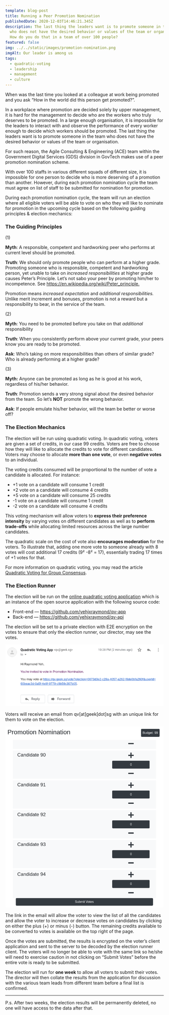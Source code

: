 ```yaml
---
template: blog-post
title: Running a Peer Promotion Nomination
publishedDate: 2020-12-03T14:46:21.345Z
description: The last thing the leaders want is to promote someone in the team
  who does not have the desired behavior or values of the team or organisation.
  How do you do that in a team of over 100 people?
featured: false
img: ../../static/images/promotion-nomination.png
imgAlt: Our leader is among us
tags:
  - quadratic-voting
  - leadership
  - management
  - culture
---
```

When was the last time you looked at a colleague at work being promoted and you ask “How in the world did this person get promoted?”.

In a workplace where promotion are decided solely by upper management, it is hard for the management to decide who are the workers who truly deserves to be promoted. In a large enough organisation, it is impossible for the leaders to interact with and observe the performance of every worker enough to decide which workers should be promoted. The last thing the leaders want is to promote someone in the team who does not have the desired behavior or values of the team or organisation.

For such reason, the Agile Consulting & Engineering (ACE) team within the Government Digital Services (GDS) division in GovTech makes use of a peer promotion nomination scheme.

With over 100 staffs in various different squads of different size, it is impossible for one person to decide who is more deserving of a promotion than another. However, during each promotion nomination cycle the team must agree on list of staff to be submitted for nomination for promotion.

During each promotion nomination cycle, the team will run an election where all eligible voters will be able to vote on who they will like to nominate for promotion in the upcoming cycle based on the following guiding principles & election mechanics:

### The Guiding Principles

(1)

**Myth**: A responsible, competent and hardworking peer who performs at current level should be promoted.

**Truth**: We should only promote people who can perform at a higher grade. Promoting someone who is responsible, competent and hardworking person, yet unable to take on *increased responsibilities* at higher grade causes Peter’s Principle. Let’s not sabo your peer by promoting him/her to incompetence. See <https://en.wikipedia.org/wiki/Peter_principle.>

Promotion means *increased expectation* and *additional responsibilities.* Unlike merit increment and bonuses, promotion is not a reward but a responsibility to bear, in the service of the team.

(2)

**Myth**: You need to be promoted before you take on that *additional* responsibility

**Truth**: When you consistently perform above your current grade, your peers know you are ready to be promoted.

**Ask**: Who’s taking on more responsibilities than others of similar grade? Who is already performing at a higher grade?

(3)

**Myth:** Anyone can be promoted as long as he is good at his work, regardless of his/her behavior.

**Truth**: Promotion sends a very strong signal about the desired behavior from the team. So let’s **NOT** promote the wrong behavior.

**Ask**: If people emulate his/her behavior, will the team be better or worse off?

### The Election Mechanics

The election will be run using quadratic voting. In quadratic voting, voters are given a set of credits, in our case 99 credits. Voters are free to choose how they will like to allocate the credits to vote for different candidates. Voters may choose to allocate **more than one vote**, or even **negative votes** to an individual.

The voting credits consumed will be proportional to the number of vote a candidate is allocated. For instance:

* +1 vote on a candidate will consume 1 credit
* +2 vote on a candidate will consume 4 credits
* +5 vote on a candidate will consume 25 credits
* \-1 vote on a candidate will consume 1 credit
* \-2 vote on a candidate will consume 4 credits

This voting mechanism will allow voters to **express their preference intensity** by varying votes on different candidates as well as to **perform trade-offs** while allocating limited resources across the large number candidates.

The quadratic scale on the cost of vote also **encourages moderation** for the voters. To illustrate that, adding one more vote to someone already with 8 votes will cost additional 17 credits (9² -8² = 17), essentially trading 17 times of +1 votes for that.

For more information on quadratic voting, you may read the article [Quadratic Voting for Group Consensus](https://geek.sg/blog/quadratic-voting-group-consensus/).

### **The Election Runner**

The election will be run on the [online quadratic voting application](https://qv.geek.sg/) which is an instance of the open source application with the following source code:

* Front-end — <https://github.com/yehjxraymond/qv-app>
* Back-end — <https://github.com/yehjxraymond/qv-api>

The election will be set to a private election with E2E encryption on the votes to ensure that only the election runner, our director, may see the votes.

![](../../static/images/qv-private-voting-email-link.png)

Voters will receive an email from qv\[at]geek\[dot]sg with an unique link for them to vote on the election.

![](../../static/images/qv-promotion-nomination-voting-page.png)

The link in the email will allow the voter to view the list of all the candidates and allow the voter to increase or decrease votes on candidates by clicking on either the plus (+) or minus (-) button. The remaining credits available to be converted to votes is available on the top right of the page.

Once the votes are submitted, the results is encrypted on the voter’s client application and sent to the server to be decoded by the election runner client. The voters will no longer be able to vote with the same link so he/she will need to exercise caution in not clicking on “Submit Votes” before the entire vote is ready to be submitted.

The election will run for **one week** to allow all voters to submit their votes. The director will then collate the results from the application for discussion with the various team leads from different team before a final list is confirmed.

- - -

P.s. After two weeks, the election results will be permanently deleted, no one will have access to the data after that.